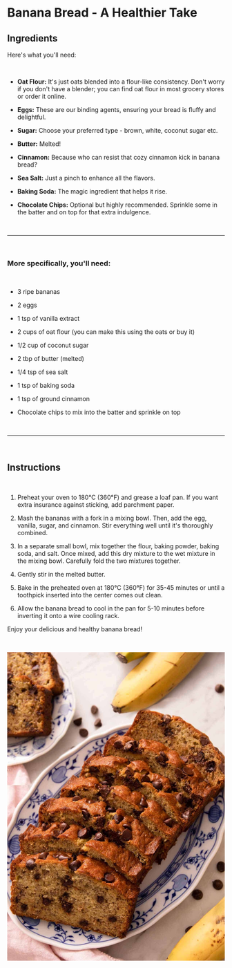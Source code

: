 # Banana Bread - A Healthier Take 

## Ingredients

Here's what you'll need:

<br>

- **Oat Flour:** It's just oats blended into a flour-like consistency. Don't worry if you don't have a blender; you can find oat flour in most grocery stores or order it online.

- **Eggs:** These are our binding agents, ensuring your bread is fluffy and delightful.

- **Sugar:** Choose your preferred type - brown, white, coconut sugar etc.

- **Butter:** Melted!

- **Cinnamon:** Because who can resist that cozy cinnamon kick in banana bread?

- **Sea Salt:** Just a pinch to enhance all the flavors.

- **Baking Soda:** The magic ingredient that helps it rise.

- **Chocolate Chips:** Optional but highly recommended. Sprinkle some in the batter and on top for that extra indulgence.


<br>

---
<br>

### More specifically, you'll need:
<br>

- 3 ripe bananas

- 2 eggs

- 1 tsp of vanilla extract

- 2 cups of oat flour (you can make this using the oats or buy it)

- 1/2 cup of coconut sugar

- 2 tbp of butter (melted)

- 1/4 tsp of sea salt

- 1 tsp of baking soda

- 1 tsp of ground cinnamon

- Chocolate chips to mix into the batter and sprinkle on top


<br>

---
<br>

## Instructions
<br>

1. Preheat your oven to 180°C (360°F) and grease a loaf pan. If you want extra insurance against sticking, add parchment paper.

2. Mash the bananas with a fork in a mixing bowl. Then, add the egg, vanilla, sugar, and cinnamon. Stir everything well until it's thoroughly combined.

3. In a separate small bowl, mix together the flour, baking powder, baking soda, and salt. Once mixed, add this dry mixture to the wet mixture in the mixing bowl. Carefully fold the two mixtures together.

4. Gently stir in the melted butter.

5. Bake in the preheated oven at 180°C (360°F) for 35-45 minutes or until a toothpick inserted into the center comes out clean.

6. Allow the banana bread to cool in the pan for 5-10 minutes before inverting it onto a wire cooling rack.

Enjoy your delicious and healthy banana bread!

<br>

![screenshot of code output](bananaBread.jpg)
